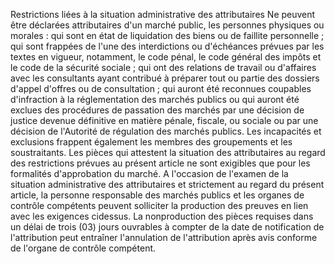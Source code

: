 Restrictions liées à la situation administrative des
attributaires
Ne peuvent être déclarées attributaires d'un marché public, les
personnes physiques ou morales :
qui sont en état de liquidation des biens ou de faillite personnelle ;
qui sont frappées de l'une des interdictions ou d'échéances prévues
par les textes en vigueur, notamment, le code pénal, le code général
des impôts et le code de la sécurité sociale ;
qui ont des relations de travail ou d'affaires avec les consultants
ayant contribué à préparer tout ou partie des dossiers d'appel
d'offres ou de consultation ;
qui auront été reconnues coupables d'infraction à la réglementation
des marchés publics ou qui auront été exclues des procédures de
passation des marchés par une décision de justice devenue définitive
en matière pénale, fiscale, ou sociale ou par une décision de
l'Autorité de régulation des marchés publics.
Les incapacités et exclusions frappent également les membres des
groupements et les soustraitants.
Les pièces qui attestent la situation des attributaires au regard des
restrictions prévues au présent article ne sont exigibles que pour les
formalités d'approbation du marché.
A l'occasion de l'examen de la situation administrative des
attributaires et strictement au regard du présent article, la personne
responsable des marchés publics et les organes de contrôle compétents
peuvent solliciter la production des preuves en lien avec les exigences
cidessus.
La nonproduction des pièces requises dans un délai de trois (03) jours
ouvrables à compter de la date de notification de l'attribution peut
entraîner l'annulation de l'attribution après avis conforme de
l'organe de contrôle compétent.